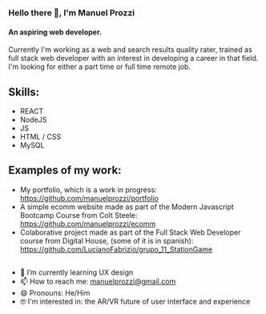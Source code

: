 ### Hello there 👋, I'm Manuel Prozzi
#### An aspiring web developer.

Currently I'm working as a web and search results quality rater, trained as full stack web developer with an interest in developing a career in that field. I'm looking for either a part time or full time remote job.

## Skills: 
* REACT
* NodeJS
* JS
* HTML / CSS
* MySQL

## Examples of my work: 
* My portfolio, which is a work in progress: https://github.com/manuelprozzi/portfolio
* A simple ecomm website made as part of the Modern Javascript Bootcamp Course from Colt Steele: https://github.com/manuelprozzi/ecomm
* Colaborative project made as part of the Full Stack Web Developer course from Digital House, (some of it is in spanish): https://github.com/LucianoFabrizio/grupo_11_StationGame

##
- 🌱 I’m currently learning UX design 
- 📫 How to reach me: manuelprozzi@gmail.com 
- 😄 Pronouns: He/Him 
- 🤓 I'm interested in: the AR/VR future of user interface and experience
